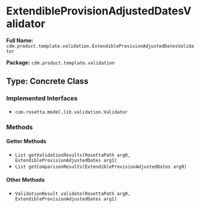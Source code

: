 # ExtendibleProvisionAdjustedDatesValidator

**Full Name:** `cdm.product.template.validation.ExtendibleProvisionAdjustedDatesValidator`

**Package:** `cdm.product.template.validation`

## Type: Concrete Class

### Implemented Interfaces

- `com.rosetta.model.lib.validation.Validator`

### Methods

#### Getter Methods

- `List getValidationResults(RosettaPath arg0, ExtendibleProvisionAdjustedDates arg1)`
- `List getComparisonResults(ExtendibleProvisionAdjustedDates arg0)`

#### Other Methods

- `ValidationResult validate(RosettaPath arg0, ExtendibleProvisionAdjustedDates arg1)`


